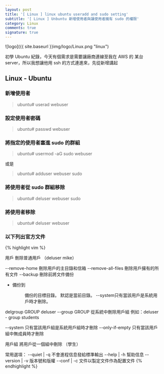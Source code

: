 ```yaml
---
layout: post
title: '[ Linux ] linux ubuntu useradd and sudo setting'
subtitle: '[ Linux ] Unbuntu 新增使用者與讓使用者擁有 sudo 的權限'
category: Linux
comments: true
signature: true
---
```


![logo]({{ site.baseurl }}img/logo/Linux.png "linux")

<div class="message">
    初學 Ubuntu 紀錄，今天有個需求是需要讓廠商連線至我在 AWS 的 某台 server，所以我想讓他用 ssh 的方式連進來，先從新增講起
</div>

## Linux - Ubuntu

### 新增使用者
 > ubuntu# userad webuser

### 設定使用者密碼
 > ubuntu# passwd webuser

### 將指定的使用者塞進 sudo 的群組
 > ubuntu# usermod -aG sudo webuser

或是

 > ubuntu# adduser webuser sudo

### 將使用者從 sudo 群組移除
 > ubuntu# deluser webuser sudo

### 將使用者移除
 > ubuntu# deluser webuser

### 以下列出官方文件

{% highlight vim %}

用戶
  刪除普通用戶
  （deluser mike）
  
  --remove-home 刪除用戶的主目錄和信箱
  --remove-all-files 刪除用戶擁有的所有文件
  --backup 刪除前將文件備份
   - 備份到<DIR>備份的目標目錄。
     默認是當前目錄。
  --system只有當該用戶是系統用戶時才刪除。
  
delgroup GROUP
deluser --group GROUP
  從系統中刪除用戶組
  例如：deluser  -  group students
  
  --system 只有當該用戶組是系統用戶組時才刪除
  --only-if-empty 只有當該用戶組中無成員時才刪除
  
用戶組
  將用戶從一個組中刪除
  （學生）
  
常用選項：
  --quiet | -q 不會進程信息發給標準輸出
  --help | -h 幫助信息
  --version | -v 版本號和版權
  --conf | -c 文件以製定文件作為配置文件
{% endhighlight %}